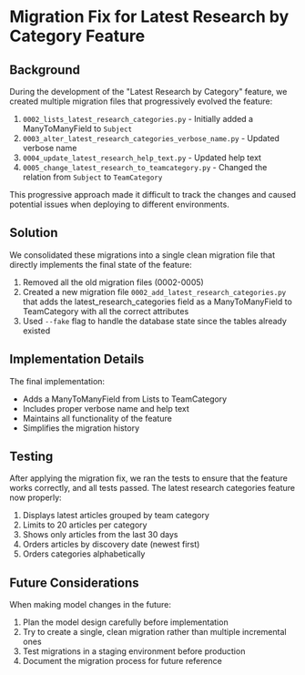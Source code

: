 # Migration Fix for Latest Research by Category Feature

## Background

During the development of the "Latest Research by Category" feature, we created multiple migration files that progressively evolved the feature:

1. `0002_lists_latest_research_categories.py` - Initially added a ManyToManyField to `Subject`
2. `0003_alter_latest_research_categories_verbose_name.py` - Updated verbose name
3. `0004_update_latest_research_help_text.py` - Updated help text
4. `0005_change_latest_research_to_teamcategory.py` - Changed the relation from `Subject` to `TeamCategory`

This progressive approach made it difficult to track the changes and caused potential issues when deploying to different environments.

## Solution

We consolidated these migrations into a single clean migration file that directly implements the final state of the feature:

1. Removed all the old migration files (0002-0005)
2. Created a new migration file `0002_add_latest_research_categories.py` that adds the latest_research_categories field as a ManyToManyField to TeamCategory with all the correct attributes
3. Used `--fake` flag to handle the database state since the tables already existed

## Implementation Details

The final implementation:

- Adds a ManyToManyField from Lists to TeamCategory
- Includes proper verbose name and help text
- Maintains all functionality of the feature
- Simplifies the migration history

## Testing

After applying the migration fix, we ran the tests to ensure that the feature works correctly, and all tests passed. The latest research categories feature now properly:

1. Displays latest articles grouped by team category
2. Limits to 20 articles per category
3. Shows only articles from the last 30 days
4. Orders articles by discovery date (newest first)
5. Orders categories alphabetically

## Future Considerations

When making model changes in the future:
1. Plan the model design carefully before implementation
2. Try to create a single, clean migration rather than multiple incremental ones
3. Test migrations in a staging environment before production
4. Document the migration process for future reference
